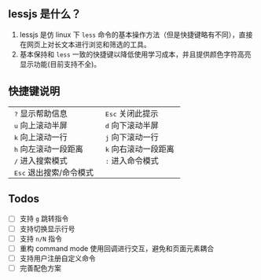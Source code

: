 ## lessjs 是什么？
1. lessjs 是仿 linux 下 `less` 命令的基本操作方法（但是快捷键略有不同），直接在网页上对长文本进行浏览和筛选的工具。
2. 基本保持和 `less` 一致的快捷键以降低使用学习成本，并且提供颜色字符高亮显示功能(目前支持不全)。

## 快捷键说明
<style>
    #kbd-table td { padding: 0 12px; }
</style>
<table id="kbd-table">
    <tr><td><kbd>?</kbd> 显示帮助信息<br></td><td><kbd>Esc</kbd> 关闭此提示</td></tr>
    <tr><td><kbd>u</kbd> 向上滚动半屏</td><td><kbd>d</kbd> 向下滚动半屏</td></tr>
    <tr><td><kbd>k</kbd> 向上滚动一行</td><td><kbd>j</kbd> 向下滚动一行</td></tr>
    <tr><td><kbd>h</kbd> 向左滚动一段距离</td><td><kbd>k</kbd> 向右滚动一段距离</td></tr>
    <tr><td><kbd>/</kbd> 进入搜索模式</td><td><kbd>:</kbd> 进入命令模式</td></tr>
    <tr><td><kbd>Esc</kbd> 退出搜索/命令模式</td></tr>
</table>

## Todos
- [ ] 支持 `g` 跳转指令
- [ ] 支持切换显示行号
- [ ] 支持 `n/N` 指令
- [ ] 重构 command mode 使用回调进行交互，避免和页面元素耦合
- [ ] 支持用户注册自定义命令
- [ ] 完善配色方案